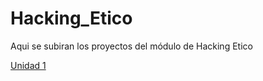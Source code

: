 # Hacking_Etico

Aqui se subiran los proyectos del módulo de Hacking Etico

[Unidad 1](https://alvaroperezrey.github.io/Hacking_Etico/Unidad_1/README.md)

